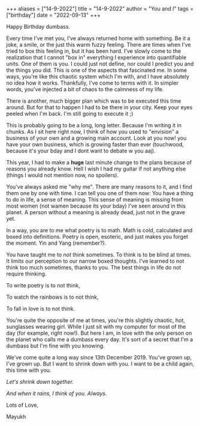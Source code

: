 +++
aliases = ["14-9-2022"]
title = "14-9-2022"
author = "You and I"
tags = ["birthday"]
date = "2022-09-13"
+++

Happy Birthday dumbass. 

Every time I've met you, I've always returned home with something. Be it a joke, a smile, or the just this warm fuzzy feeling. There are times when I've tried to box this feeling in, but it has been hard. I've slowly come to the realization that I cannot "box in" everything I experience into quantifiable units. One of them is you. I could just not define, nor could I predict you and the things you did. This is one of the aspects that fascinated me. In some ways, you're like this chaotic system which I'm with, and I have absolutely no idea how it works. Thankfully, I've come to terms with it. In simpler words, you've injected a bit of chaos to the calmness of my life.

There is another, much bigger plan which was to be executed this time around. But for that to happen I had to be there in your city. Keep your eyes peeled when I'm back. I'm still going to execute it ;)

This is probably going to be a long, long letter. Because I'm writing it in chunks. As I sit here right now, I think of how you used to "envision" a business of your own and a growing main account. Look at you now! you have your own business, which is growing faster than ever (touchwood, because it's your bday and I dont want to debate w you aaj).

This year, I had to make a **huge** last minute change to the plans because of reasons you already know. Hell I wish I had my guitar if not anything else (things I would not mention now, no spoilers).

You've always asked me "why me". There are many reasons to it, and I find them one by one with time. I can tell you one of them now: You have a thing to do in life, a sense of meaning. This sense of meaning is missing from most women (not wamen because its your bday) I've seen around in this planet. A person without a meaning is already dead, just not in the grave yet.

In a way, you are to me what poetry is to math. Math is cold, calculated and boxed into definitions. Poetry is open, esoteric, and just makes you forget the moment. Yin and Yang (remember?).

You have taught me to *not* think sometimes. To think is to be blind at times. It limits our perception to our narrow boxed thoughts. I've learned to not think too much sometimes, thanks to you. The best things in life do not require thinking. 

To write poetry is to not think, 

To watch the rainbows is to not think, 

To fall in love is to not think.

You're quite the opposite of me at times, you're this slightly chaotic, hot, sunglasses wearing girl. While I just sit with my computer for most of the day (for example, right now!). But here I am, in love with the only person on the planet who calls me a dumbass every day. It's sort of a secret that I'm a dumbass but I'm fine with you knowing.

We've come quite a long way since 13th December 2019. You've grown up, I've grown up. But I want to shrink down with you. I want to be a child again, this time with you.

*Let's shrink down together.*

*And when it rains, I think of you. Always.*

Lots of Love,

Mayukh
